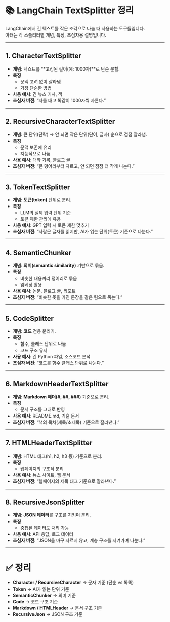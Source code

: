 # 📚 LangChain TextSplitter 정리

LangChain에서 긴 텍스트를 작은 조각으로 나눌 때 사용하는 도구들입니다.  
아래는 각 스플리터별 개념, 특징, 초심자용 설명입니다.

---

## 1. CharacterTextSplitter
- **개념**: 텍스트를 **고정된 길이(예: 1000자)**로 단순 분할.
- **특징**
  - 문맥 고려 없이 잘라냄
  - 가장 단순한 방법
- **사용 예시**: 긴 뉴스 기사, 책
- **초심자 버전**: “자를 대고 똑같이 1000자씩 자른다.”

---

## 2. RecursiveCharacterTextSplitter
- **개념**: 큰 단위(단락) → 안 되면 작은 단위(단어, 글자) 순으로 점점 잘라냄.
- **특징**
  - 문맥 보존에 유리
  - 지능적으로 나눔
- **사용 예시**: 대화 기록, 블로그 글
- **초심자 버전**: “큰 덩어리부터 자르고, 안 되면 점점 더 작게 나눈다.”

---

## 3. TokenTextSplitter
- **개념**: **토큰(token)** 단위로 분리.
- **특징**
  - LLM의 실제 입력 단위 기준
  - 토큰 제한 관리에 유용
- **사용 예시**: GPT 입력 시 토큰 제한 맞추기
- **초심자 버전**: “사람은 글자를 읽지만, AI가 읽는 단위(토큰) 기준으로 나눈다.”

---

## 4. SemanticChunker
- **개념**: **의미(semantic similarity)** 기반으로 묶음.
- **특징**
  - 비슷한 내용끼리 덩어리로 묶음
  - 임베딩 활용
- **사용 예시**: 논문, 블로그 글, 리포트
- **초심자 버전**: “비슷한 뜻을 가진 문장을 같은 팀으로 묶는다.”

---

## 5. CodeSplitter
- **개념**: **코드** 전용 분리기.
- **특징**
  - 함수, 클래스 단위로 나눔
  - 코드 구조 유지
- **사용 예시**: 긴 Python 파일, 소스코드 분석
- **초심자 버전**: “코드를 함수·클래스 단위로 나눈다.”

---

## 6. MarkdownHeaderTextSplitter
- **개념**: **Markdown 헤더(#, ##, ###)** 기준으로 분리.
- **특징**
  - 문서 구조를 그대로 반영
- **사용 예시**: README.md, 기술 문서
- **초심자 버전**: “책의 목차(제목/소제목) 기준으로 잘라낸다.”

---

## 7. HTMLHeaderTextSplitter
- **개념**: HTML 태그(h1, h2, h3 등) 기준으로 분리.
- **특징**
  - 웹페이지의 구조적 분리
- **사용 예시**: 뉴스 사이트, 웹 문서
- **초심자 버전**: “웹페이지의 제목 태그 기준으로 잘라낸다.”

---

## 8. RecursiveJsonSplitter
- **개념**: **JSON 데이터**를 구조를 지키며 분리.
- **특징**
  - 중첩된 데이터도 처리 가능
- **사용 예시**: API 응답, 로그 데이터
- **초심자 버전**: “JSON을 마구 자르지 않고, 계층 구조를 지켜가며 나눈다.”

---

# ✅ 정리
- **Character / RecursiveCharacter** → 문자 기준 (단순 vs 똑똑)  
- **Token** → AI가 읽는 단위 기준  
- **SemanticChunker** → 의미 기준  
- **Code** → 코드 구조 기준  
- **Markdown / HTMLHeader** → 문서 구조 기준  
- **RecursiveJson** → JSON 구조 기준
